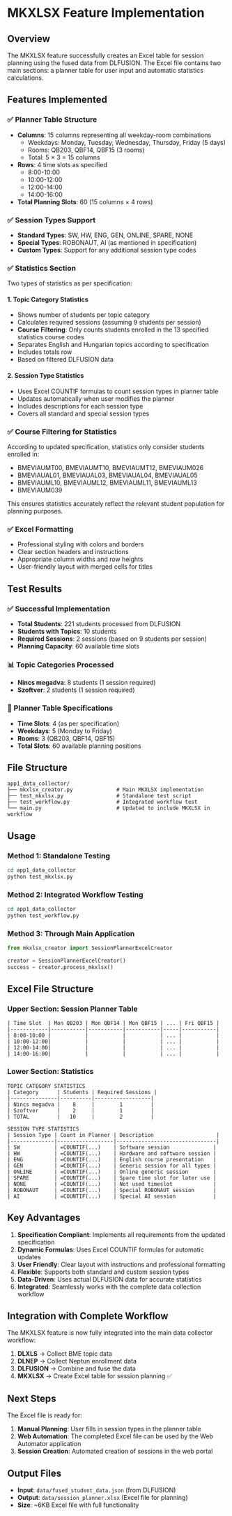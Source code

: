 # MKXLSX Feature Implementation

## Overview

The MKXLSX feature successfully creates an Excel table for session planning using the fused data from DLFUSION. The Excel file contains two main sections: a planner table for user input and automatic statistics calculations.

## Features Implemented

### ✅ Planner Table Structure
- **Columns**: 15 columns representing all weekday-room combinations
  - Weekdays: Monday, Tuesday, Wednesday, Thursday, Friday (5 days)
  - Rooms: QB203, QBF14, QBF15 (3 rooms)
  - Total: 5 × 3 = 15 columns
- **Rows**: 4 time slots as specified
  - 8:00-10:00
  - 10:00-12:00
  - 12:00-14:00
  - 14:00-16:00
- **Total Planning Slots**: 60 (15 columns × 4 rows)

### ✅ Session Types Support
- **Standard Types**: SW, HW, ENG, GEN, ONLINE, SPARE, NONE
- **Special Types**: ROBONAUT, AI (as mentioned in specification)
- **Custom Types**: Support for any additional session type codes

### ✅ Statistics Section
Two types of statistics as per specification:

#### 1. Topic Category Statistics
- Shows number of students per topic category
- Calculates required sessions (assuming 9 students per session)
- **Course Filtering**: Only counts students enrolled in the 13 specified statistics course codes
- Separates English and Hungarian topics according to specification
- Includes totals row
- Based on filtered DLFUSION data

#### 2. Session Type Statistics  
- Uses Excel COUNTIF formulas to count session types in planner table
- Updates automatically when user modifies the planner
- Includes descriptions for each session type  
- Covers all standard and special session types

### ✅ Course Filtering for Statistics
According to updated specification, statistics only consider students enrolled in:
- BMEVIAUMT00, BMEVIAUMT10, BMEVIAUMT12, BMEVIAUM026
- BMEVIAUAL01, BMEVIAUAL03, BMEVIAUAL04, BMEVIAUAL05
- BMEVIAUML10, BMEVIAUML12, BMEVIAUML11, BMEVIAUML13
- BMEVIAUM039

This ensures statistics accurately reflect the relevant student population for planning purposes.

### ✅ Excel Formatting
- Professional styling with colors and borders
- Clear section headers and instructions
- Appropriate column widths and row heights
- User-friendly layout with merged cells for titles

## Test Results

### ✅ Successful Implementation
- **Total Students**: 221 students processed from DLFUSION
- **Students with Topics**: 10 students
- **Required Sessions**: 2 sessions (based on 9 students per session)
- **Planning Capacity**: 60 available time slots

### 📊 Topic Categories Processed
- **Nincs megadva**: 8 students (1 session required)
- **Szoftver**: 2 students (1 session required)

### 📅 Planner Table Specifications
- **Time Slots**: 4 (as per specification)
- **Weekdays**: 5 (Monday to Friday)
- **Rooms**: 3 (QB203, QBF14, QBF15)
- **Total Slots**: 60 available planning positions

## File Structure

```
app1_data_collector/
├── mkxlsx_creator.py              # Main MKXLSX implementation
├── test_mkxlsx.py                 # Standalone test script
├── test_workflow.py               # Integrated workflow test
└── main.py                        # Updated to include MKXLSX in workflow
```

## Usage

### Method 1: Standalone Testing
```bash
cd app1_data_collector
python test_mkxlsx.py
```

### Method 2: Integrated Workflow Testing
```bash
cd app1_data_collector
python test_workflow.py
```

### Method 3: Through Main Application
```python
from mkxlsx_creator import SessionPlannerExcelCreator

creator = SessionPlannerExcelCreator()
success = creator.process_mkxlsx()
```

## Excel File Structure

### Upper Section: Session Planner Table
```
| Time Slot  | Mon QB203 | Mon QBF14 | Mon QBF15 | ... | Fri QBF15 |
|------------|-----------|-----------|-----------|-----|-----------|
| 8:00-10:00 |           |           |           | ... |           |
| 10:00-12:00|           |           |           | ... |           |
| 12:00-14:00|           |           |           | ... |           |
| 14:00-16:00|           |           |           | ... |           |
```

### Lower Section: Statistics
```
TOPIC CATEGORY STATISTICS
| Category      | Students | Required Sessions |
|---------------|----------|------------------|
| Nincs megadva |    8     |        1         |
| Szoftver      |    2     |        1         |
| TOTAL         |   10     |        2         |

SESSION TYPE STATISTICS  
| Session Type | Count in Planner | Description                    |
|--------------|------------------|--------------------------------|
| SW           | =COUNTIF(...)    | Software session              |
| HW           | =COUNTIF(...)    | Hardware and software session |
| ENG          | =COUNTIF(...)    | English course presentation   |
| GEN          | =COUNTIF(...)    | Generic session for all types |
| ONLINE       | =COUNTIF(...)    | Online generic session        |
| SPARE        | =COUNTIF(...)    | Spare time slot for later use |
| NONE         | =COUNTIF(...)    | Not used timeslot             |
| ROBONAUT     | =COUNTIF(...)    | Special ROBONAUT session      |
| AI           | =COUNTIF(...)    | Special AI session            |
```

## Key Advantages

1. **Specification Compliant**: Implements all requirements from the updated specification
2. **Dynamic Formulas**: Uses Excel COUNTIF formulas for automatic updates
3. **User Friendly**: Clear layout with instructions and professional formatting
4. **Flexible**: Supports both standard and custom session types
5. **Data-Driven**: Uses actual DLFUSION data for accurate statistics
6. **Integrated**: Seamlessly works with the complete data collection workflow

## Integration with Complete Workflow

The MKXLSX feature is now fully integrated into the main data collector workflow:

1. **DLXLS** → Collect BME topic data
2. **DLNEP** → Collect Neptun enrollment data  
3. **DLFUSION** → Combine and fuse the data
4. **MKXLSX** → Create Excel table for session planning ✅

## Next Steps

The Excel file is ready for:
1. **Manual Planning**: User fills in session types in the planner table
2. **Web Automation**: The completed Excel file can be used by the Web Automator application
3. **Session Creation**: Automated creation of sessions in the web portal

## Output Files

- **Input**: `data/fused_student_data.json` (from DLFUSION)
- **Output**: `data/session_planner.xlsx` (Excel file for planning)
- **Size**: ~6KB Excel file with full functionality
